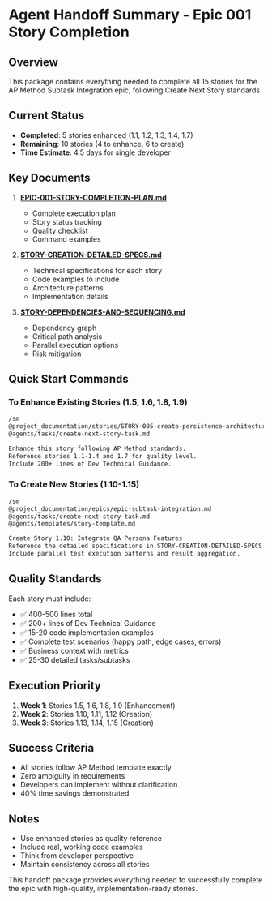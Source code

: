 # Agent Handoff Summary - Epic 001 Story Completion

## Overview

This package contains everything needed to complete all 15 stories for the AP Method Subtask Integration epic, following Create Next Story standards.

## Current Status

- **Completed**: 5 stories enhanced (1.1, 1.2, 1.3, 1.4, 1.7)
- **Remaining**: 10 stories (4 to enhance, 6 to create)
- **Time Estimate**: 4.5 days for single developer

## Key Documents

1. **[EPIC-001-STORY-COMPLETION-PLAN.md](./EPIC-001-STORY-COMPLETION-PLAN.md)**
   - Complete execution plan
   - Story status tracking
   - Quality checklist
   - Command examples

2. **[STORY-CREATION-DETAILED-SPECS.md](./STORY-CREATION-DETAILED-SPECS.md)**
   - Technical specifications for each story
   - Code examples to include
   - Architecture patterns
   - Implementation details

3. **[STORY-DEPENDENCIES-AND-SEQUENCING.md](./STORY-DEPENDENCIES-AND-SEQUENCING.md)**
   - Dependency graph
   - Critical path analysis
   - Parallel execution options
   - Risk mitigation

## Quick Start Commands

### To Enhance Existing Stories (1.5, 1.6, 1.8, 1.9)

```bash
/sm
@project_documentation/stories/STORY-005-create-persistence-architecture.md
@agents/tasks/create-next-story-task.md

Enhance this story following AP Method standards.
Reference stories 1.1-1.4 and 1.7 for quality level.
Include 200+ lines of Dev Technical Guidance.
```

### To Create New Stories (1.10-1.15)

```bash
/sm
@project_documentation/epics/epic-subtask-integration.md
@agents/tasks/create-next-story-task.md
@agents/templates/story-template.md

Create Story 1.10: Integrate QA Persona Features
Reference the detailed specifications in STORY-CREATION-DETAILED-SPECS.md
Include parallel test execution patterns and result aggregation.
```

## Quality Standards

Each story must include:
- ✅ 400-500 lines total
- ✅ 200+ lines of Dev Technical Guidance
- ✅ 15-20 code implementation examples
- ✅ Complete test scenarios (happy path, edge cases, errors)
- ✅ Business context with metrics
- ✅ 25-30 detailed tasks/subtasks

## Execution Priority

1. **Week 1**: Stories 1.5, 1.6, 1.8, 1.9 (Enhancement)
2. **Week 2**: Stories 1.10, 1.11, 1.12 (Creation)
3. **Week 3**: Stories 1.13, 1.14, 1.15 (Creation)

## Success Criteria

- All stories follow AP Method template exactly
- Zero ambiguity in requirements
- Developers can implement without clarification
- 40% time savings demonstrated

## Notes

- Use enhanced stories as quality reference
- Include real, working code examples
- Think from developer perspective
- Maintain consistency across all stories

This handoff package provides everything needed to successfully complete the epic with high-quality, implementation-ready stories.
